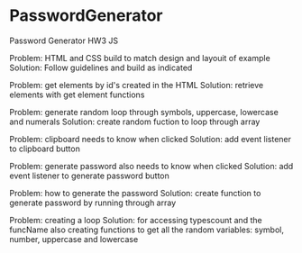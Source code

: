 # PasswordGenerator
Password Generator HW3 JS

Problem: HTML and CSS build to match design and layouit of example
Solution: Follow guidelines and build as indicated

Problem: get elements by id's created in the HTML
Solution: retrieve elements with get element functions

Problem: generate random loop through symbols, uppercase, lowercase and numerals
Solution: create random fuction to loop through array

Problem: clipboard needs to know when clicked
Solution: add event listener to clipboard button

Problem: generate password also needs to know when clicked
Solution: add event listener to generate password button

Problem: how to generate the password
Solution: create function to generate password by running through array

Problem: creating a loop
Solution: for accessing typescount and the funcName also creating functions to get all the random variables: symbol, number, uppercase and lowercase
